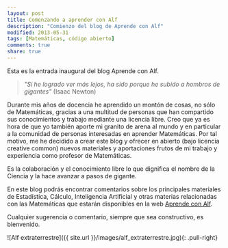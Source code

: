 ```yaml
---
layout: post
title: Comenzando a aprender con Alf
description: "Comienzo del blog de Aprende con Alf"
modified: 2013-05-31
tags: [Matemáticas, código abierto]
comments: true
share: true
---
```


Esta es la entrada inaugural del blog Aprende con Alf.

>*"Si he logrado ver más lejos, ha sido porque he subido a hombros de gigantes"* (Isaac Newton)

Durante mis años de docencia he aprendido un montón de cosas, no sólo de Matemáticas, gracias a una multitud de personas que han compartido sus conocimientos y trabajo mediante una licencia libre. 
Creo que ya es hora de que yo también aporte mi granito de arena al mundo y en particular a la comunidad de personas interesadas en aprender Matemáticas. 
Por tal motivo, me he decidido a crear este blog y ofrecer en abierto (bajo licencia creative common) nuevos materiales y aportaciones frutos de mi trabajo y experiencia como profesor de Matemáticas. 

Es la colaboración y el conocimiento libre lo que dignifica el nombre de la Ciencia y la hace avanzar a pasos de gigante. 

En este blog podrás encontrar comentarios sobre los principales materiales de Estadística, Cálculo, Inteligencia Artificial y otras materias relacionadas con las Matemáticas que estarán disponibles en la web [Aprende con Alf](http://aprendeconalf.es). 

Cualquier sugerencia o comentario, siempre que sea constructivo, es bienvenido. 

![Alf extraterrestre]({{ site.url }}/images/alf_extraterrestre.jpg){: .pull-right}
